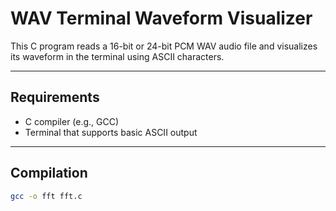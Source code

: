 # WAV Terminal Waveform Visualizer

This C program reads a 16-bit or 24-bit PCM WAV audio file and visualizes its waveform in the terminal using ASCII characters.

---

## Requirements

- C compiler (e.g., GCC)
- Terminal that supports basic ASCII output

---

## Compilation

```bash
gcc -o fft fft.c